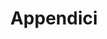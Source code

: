 ---
layout: post
title:  "Appendici"
categories: documento
descrizione:
  Le appendici non sono sempre considerare parte integrante del documento SRS e talvolta non sono nemmeno necessarie. Questa sezione di solito include le convenzioni , le regole di compilazione di eventuali form e la documentazione di supporto.
---